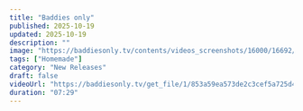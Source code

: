 ```yaml
---
title: "Baddies only"
published: 2025-10-19
updated: 2025-10-19
description: ""
image: "https://baddiesonly.tv/contents/videos_screenshots/16000/16692/320x180/4.jpg"
tags: ["Homemade"]
category: "New Releases"
draft: false
videoUrl: "https://baddiesonly.tv/get_file/1/853a59ea573de2c3cef5a725d4d0cb8f/16000/16692/16692_720p.mp4/?rnd=1760917883985"
duration: "07:29"
---
```


